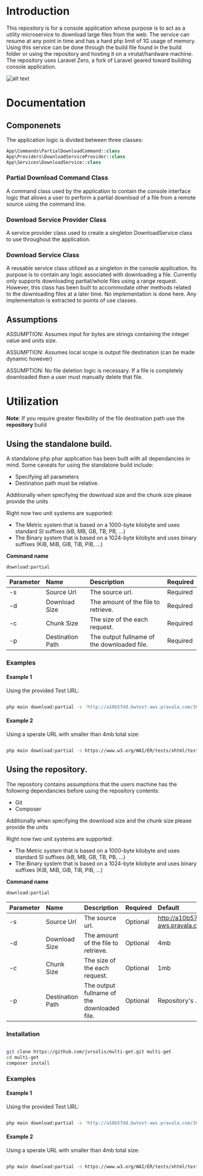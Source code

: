 # Introduction
This repository is for a console application whose purpose is to act as a utility microservice to download large files from the web. The service can resume at any point in time and has a hard php limit of 1G usage of memory. Using this service can be done through the build file found in the build folder or using the repository and hosting it on a virutal/hardware machine. The repository uses Laravel Zero, a fork of Laravel geared toward building console application.

![alt text](https://github.com/jvrsolis/multi-get/blob/master/Screen%20Shot%202018-10-02%20at%2011.34.26%20AM.png)

# Documentation

## Componenets

The application logic is divided between three classes:
```php
App\Commands\PartialDownloadCommand::class
App\Providers\DownloadServiceProvider::class
App\Services\DownloadService::class
```
### Partial Download Command Class
A command class used by the application to contain the console 
interface logic that allows a user to perform a partial download 
of a file from a remote source using the command line.

### Download Service Provider Class
A service provider class used to create a singleton DownloadService class to use
throughout the application.

### Download Service Class
A reusable service class utilized as a singleton in the console application.
Its purpose is to contain any logic associated with downloading a file.
Currently only supports downloading partial/whole files using a range request. 
However, this class has been built to accommodate other methods related to the 
downloading files at a later time. No implementation is done here. Any
implementation is extracted to points of use classes.


## Assumptions
ASSUMPTION: Assumes input for bytes are strings containing the integer value and units size. 

ASSUMPTION: Assumes local scope is output file destination  (can be made dynamic however)

ASSUMPTION: No file deletion logic is necessary.
            If a file is completely downloaded then a user must manually delete that file.

# Utilization
<b>Note</b>: If you require greater flexibility of the file destination path use the <b>repository</b> build

## Using the standalone build.

A standalone php phar application has been built with 
all dependancies in mind. Some caveats for using the standalone build include:

- Specifying all parameters
- Destination path must be relative. 

Additionally when specifying the download size and the chunk size please provide the units

Right now two unit systems are supported:

- The Metric system that is based on a 1000-byte kilobyte and uses standard SI suffixes (kB, MB, GB, TB, PB, …)
- The Binary system that is based on a 1024-byte kilobyte and uses binary suffixes (KiB, MiB, GiB, TiB, PiB, …)
 
<b>Command name</b>
```bash
download:partial
```

| Parameter | Name | Description | Required |
|:--|:--|:--|:--|
| -s | Source Url | The source url. | Required |
| -d | Download Size | The amount of the file to retrieve. | Required |
| -c | Chunk Size | The size of the each request. | Required |
| -p | Destination Path | The output fullname of the downloaded file. | Required |



### Examples

#### Example 1
Using the provided Test URL:

```bash

php main download:partial -s 'http://a10b57dd.bwtest-aws.pravala.com/384MB.jar' -d 4mb -c 1mb

```

#### Example 2
Using a sperate URL with smaller than 4mb total size:

```bash

php main download:partial -s https://www.w3.org/WAI/ER/tests/xhtml/testfiles/resources/pdf/dummy.pdf -d 4mb -c 1mb -p ./storage/dummy.pdf

```

## Using the repository.

The repository contains assumptions that the users machine has the following dependancies before using the repository contents:

- Git
- Composer

Additionally when specifying the download size and the chunk size please provide the units

Right now two unit systems are supported:

- The Metric system that is based on a 1000-byte kilobyte and uses standard SI suffixes (kB, MB, GB, TB, PB, …)
- The Binary system that is based on a 1024-byte kilobyte and uses binary suffixes (KiB, MiB, GiB, TiB, PiB, …)

<b>Command name</b>
```bash
download:partial
```

| Parameter | Name | Description | Required | Default |
|:--|:--|:--|:--|:--|
| -s | Source Url | The source url. | Optional | http://a10b57dd.bwtest-aws.pravala.com/384MB.jar |
| -d | Download Size | The amount of the file to retrieve. | Optional | 4mb |
| -c | Chunk Size | The size of the each request. | Optional | 1mb |
| -p | Destination Path | The output fullname of the downloaded file. | Optional | Repository's ./storage path


### Installation

```bash

git clone https://github.com/jvrsolis/multi-get.git multi-get
cd multi-get
composer install

```

### Examples

#### Example 1
Using the provided Test URL:

```bash

php main download:partial -s 'http://a10b57dd.bwtest-aws.pravala.com/384MB.jar' -d 4mb -c 1mb

```

#### Example 2
Using a sperate URL with smaller than 4mb total size:
```bash

php main download:partial -s https://www.w3.org/WAI/ER/tests/xhtml/testfiles/resources/pdf/dummy.pdf -d 4mb -c 1mb

```
